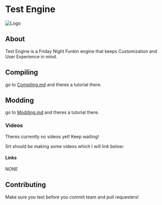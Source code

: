 # Test Engine
![Logo](https://github.com/Test-Engine-Team/Test-Engine-V1---FNF/blob/4d8b0e2ed659ea8ac0e4c30b93332ca400f8efce/art/logo.png)

## About
Test Engine is a Friday Night Funkin engine that keeps Customization and User Experience in mind.

## Compiling
go to [Compiling.md](https://github.com/Test-Engine-Team/Test-Engine-V1---FNF/blob/master/docs/Compiling.md) and theres a tutorial there.

## Modding
go to [Modding.md](https://github.com/Test-Engine-Team/Test-Engine-V1---FNF/blob/master/docs/Modding.md) and theres a tutorial there.

### Videos
Theres currently no videos yet!
Keep waiting!

Srt should be making some videos which I will link below:

#### Links
NONE

## Contributing
Make sure you test before you commit team and pull requesters!
